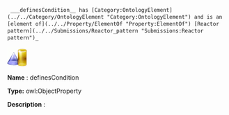 ```
 ___definesCondition__ has [Category:OntologyElement](../../Category/OntologyElement "Category:OntologyElement") and is an [element of](../../Property/ElementOf "Property:ElementOf") [Reactor pattern](../../Submissions/Reactor_pattern "Submissions:Reactor pattern")_

```


  





[![ObjectProperty](../images/thumb/c/c3/ObjectProperty.gif/45px-ObjectProperty.gif)](../../Image/ObjectProperty.gif "ObjectProperty")


__Name__ 
 : definesCondition
 



__Type:__ 
 owl:ObjectProperty
 



__Description__ 
 :